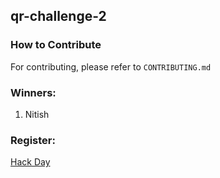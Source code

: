 ## qr-challenge-2

### How to Contribute
For contributing, please refer to ```CONTRIBUTING.md```

### Winners:
1. Nitish

### Register:  
[Hack Day](pesos.github.io/register)
